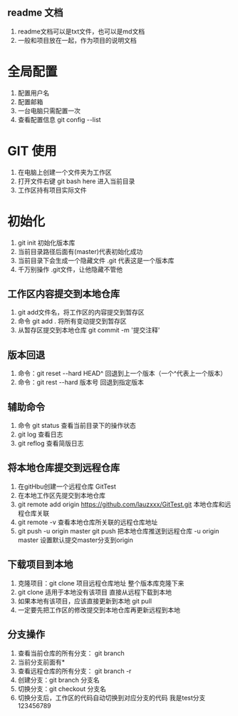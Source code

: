 ## readme 文档
1. readme文档可以是txt文件，也可以是md文档
2. 一般和项目放在一起，作为项目的说明文档


# 全局配置
1. 配置用户名 
2. 配置邮箱 
3. 一台电脑只需配置一次
4. 查看配置信息 git config --list

# GIT 使用
1. 在电脑上创建一个文件夹为工作区
2. 打开文件右键 git bash here 进入当前目录
3. 工作区持有项目实际文件


# 初始化
1. git init 初始化版本库
2. 当前目录路径后面有(master)代表初始化成功
3. 当前目录下会生成一个隐藏文件 .git 代表这是一个版本库
4. 千万别操作 .git文件，让他隐藏不管他


## 工作区内容提交到本地仓库
1. git add文件名，将工作区的内容提交到暂存区
2. 命令 git add . 将所有变动提交到暂存区
3. 从暂存区提交到本地仓库 git commit -m '提交注释'


## 版本回退
1. 命令：git reset --hard HEAD^ 回退到上一个版本（一个^代表上一个版本）
2. 命令：git rest --hard 版本号 回退到指定版本


## 辅助命令
1. 命令 git status 查看当前目录下的操作状态
2. git log 查看日志
3. git reflog 查看简版日志 


## 将本地仓库提交到远程仓库
1. 在gitHbu创建一个远程仓库 GitTest
2. 在本地工作区先提交到本地仓库
3. git remote add origin https://github.com/lauzxxx/GitTest.git 本地仓库和远程仓库关联
4. git remote -v 查看本地仓库所关联的远程仓库地址
5. git push -u origin master
git push 把本地仓库推送到远程仓库
-u origin master 设置默认提交master分支到origin


## 下载项目到本地
1. 克隆项目：git clone 项目远程仓库地址 整个版本库克隆下来
2. git clone 适用于本地没有该项目 直接从远程下载到本地
3. 如果本地有该项目，应该直接更新到本地 git pull
4. 一定要先把工作区的修改提交到本地仓库再更新远程到本地


## 分支操作
1. 查看当前仓库的所有分支： git branch
2. 当前分支前面有*
3. 查看远程仓库的所有分支： git branch -r
4. 创建分支：git branch 分支名
5. 切换分支：git checkout 分支名 
6. 切换分支后，工作区的代码自动切换到对应分支的代码
我是test分支
123456789